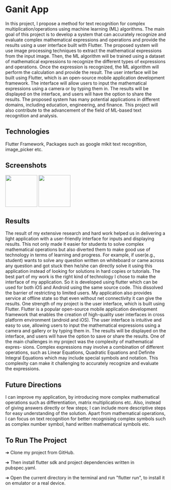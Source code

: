# Ganit App

In this project, I propose a method for text recognition for complex multiplication/operations using machine learning (ML) algorithms. The main goal of this project is to develop a system that can accurately recognize and evaluate complex mathematical expressions and operations and provide the results using a user interface built with Flutter.
The proposed system will use image processing techniques to extract the mathematical expressions from the input image. Then, the ML algorithm will be trained using a dataset of mathematical expressions to recognize the different types of expressions and operations. Once the expression is recognized, the ML algorithm will perform the calculation and provide the result.
The user interface will be built using Flutter, which is an open-source mobile application development framework. The interface will allow users to input the mathematical expressions using a camera or by typing them in. The results will be displayed on the interface, and users will have the option to share the results.
The proposed system has many potential applications in different domains, including education, engineering, and finance. This project will also contribute to the advancement of the field of ML-based text recognition and analysis.


## Technologies

Flutter Framework, Packages such as google mlkit text recognition, image_picker etc.


## Screenshots

<p float="left">
  <img src="https://raw.githubusercontent.com/AnujPandey007/ganit/master/screenshots/1.jpg" width="100" />
  <img src="https://raw.githubusercontent.com/AnujPandey007/ganit/master/screenshots/2.jpg" width="100" />
</p>


## Results

The result of my extensive research and hard work helped us in delivering a light application with a user-friendly interface for inputs and displaying results. This not only made it easier for students to solve complex mathematical operations but also diverted them to make good use of technology in terms of learning and progress. 
For example, if user(e.g., student) wants to solve any question written on whiteboard or came across any question and got stuck then he/she can directly solve it using this application instead of looking for solutions in hard copies or tutorials. 
The best part of my work is the right kind of technology I chose to make the interface of my application. So it is developed using flutter which can be used for both iOS and Android using the same source code. This dissolved the barrier of restricting to limited users. 
My application also provides service at offline state so that even without net connectivity it can give the results.
One strength of my project is the user interface, which is built using Flutter. Flutter is a popular open-source mobile application development framework that enables the creation of high-quality user interfaces in cross platform environment (android and iOS). The user interface is intuitive and easy to use, allowing users to input the mathematical expressions using a camera and gallery or by typing them in. 
The results will be displayed on the interface, and users will have the option to save or share the results.
One of the main challenges in my project was the complexity of mathematical expres- sions. Complex expressions may involve a combination of different operations, such as Linear Equations, Quadratic Equations and Definite Integral Equations which may include special symbols and notation. This complexity can make it challenging to accurately recognize and evaluate the expressions.


## Future Directions

I can improve my application, by introducing more complex mathematical operations such as differentiation, matrix multiplications etc. Also, instead of giving answers directly or few steps; I can include more descriptive steps for easy understanding of the solution. 
Apart from mathematical operations, I can focus on text recognition for better recognising complex symbols such as complex number symbol, hand written mathematical symbols etc.


## To Run The Project

➔ Clone my project from GitHub.

➔ Then install flutter sdk and project dependencies written in
pubspec.yaml.

➔ Open the current directory in the terminal and run "flutter run", to
install it on emulator or a real device.
